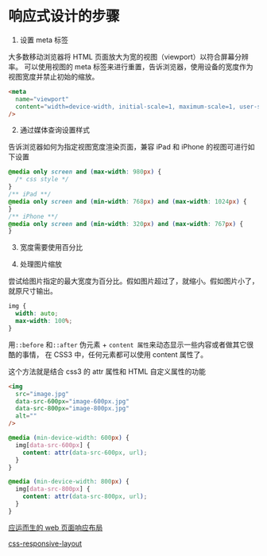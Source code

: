 # 响应式设计的步骤

1. 设置 meta 标签

大多数移动浏览器将 HTML 页面放大为宽的视图（viewport）以符合屏幕分辨率。
可以使用视图的 meta 标签来进行重置，告诉浏览器，使用设备的宽度作为视图宽度并禁止初始的缩放。

```html
<meta
  name="viewport"
  content="width=device-width, initial-scale=1, maximum-scale=1, user-scalable=no"
/>
```

2. 通过媒体查询设置样式

告诉浏览器如何为指定视图宽度渲染页面，兼容 iPad 和 iPhone 的视图可进行如下设置

```css
@media only screen and (max-width: 980px) {
  /* css style */
}
/** iPad **/
@media only screen and (min-width: 768px) and (max-width: 1024px) {
}
/** iPhone **/
@media only screen and (min-width: 320px) and (max-width: 767px) {
}
```

3. 宽度需要使用百分比

4. 处理图片缩放

尝试给图片指定的最大宽度为百分比。假如图片超过了，就缩小。假如图片小了，就原尺寸输出。

```css
img {
  width: auto;
  max-width: 100%;
}
```

用`::before` 和`::after` 伪元素 + `content 属性`来动态显示一些内容或者做其它很酷的事情，
在 CSS3 中，任何元素都可以使用 content 属性了。

这个方法就是结合 css3 的 attr 属性和 HTML 自定义属性的功能

```html
<img
  src="image.jpg"
  data-src-600px="image-600px.jpg"
  data-src-800px="image-800px.jpg"
  alt=""
/>
```

```css
@media (min-device-width: 600px) {
  img[data-src-600px] {
    content: attr(data-src-600px, url);
  }
}

@media (min-device-width: 800px) {
  img[data-src-800px] {
    content: attr(data-src-800px, url);
  }
}
```

[应运而生的 web 页面响应布局](https://www.zhangxinxu.com/wordpress/2011/09/%e9%a1%b5%e9%9d%a2%e5%93%8d%e5%ba%94%e5%b8%83%e5%b1%80/)

[css-responsive-layout](https://www.zhangxinxu.com/study/201109/css-responsive-layout.html)

